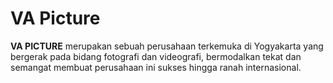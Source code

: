 # VA Picture
__VA PICTURE__ merupakan sebuah perusahaan terkemuka di Yogyakarta yang bergerak pada bidang fotografi dan videografi, bermodalkan tekat dan semangat membuat perusahaan ini sukses hingga ranah internasional. 
